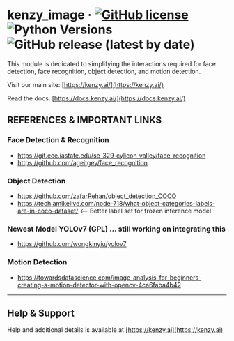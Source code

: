 # kenzy_image &middot; [![GitHub license](https://img.shields.io/github/license/lnxusr1/image_analyzer)](https://github.com/lnxusr1/kenzy_image/blob/master/LICENSE) ![Python Versions](https://img.shields.io/pypi/pyversions/yt2mp3.svg) ![GitHub release (latest by date)](https://img.shields.io/github/v/release/lnxusr1/kenzy_image)

This module is dedicated to simplifying the interactions required for face detection, face recognition, object detection, and motion detection.

Visit our main site: [https://kenzy.ai/](https://kenzy.ai/)

Read the docs: [https://docs.kenzy.ai/](https://docs.kenzy.ai/)

## REFERENCES & IMPORTANT LINKS

### Face Detection & Recognition

- https://git.ece.iastate.edu/se_329_cylicon_valley/face_recognition
- https://github.com/ageitgey/face_recognition

### Object Detection

- https://github.com/zafarRehan/object_detection_COCO
- https://tech.amikelive.com/node-718/what-object-categories-labels-are-in-coco-dataset/ <-- Better label set for frozen inference model

### Newest Model YOLOv7 (GPL) ... still working on integrating this

- https://github.com/wongkinyiu/yolov7

### Motion Detection

- https://towardsdatascience.com/image-analysis-for-beginners-creating-a-motion-detector-with-opencv-4ca6faba4b42


-----

## Help &amp; Support
Help and additional details is available at [https://kenzy.ai](https://kenzy.ai)
